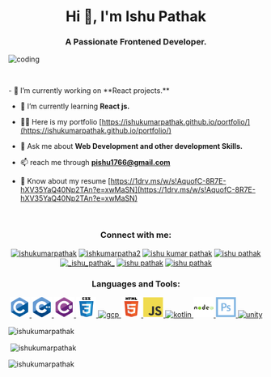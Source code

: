 <h1 align="center">Hi 👋, I'm Ishu Pathak</h1>
<h3 align="center">A  Passionate Frontened Developer.</h3>
<img width="'600" alt="coding " src="https://repository-images.githubusercontent.com/462900780/0a10af70-6cbf-46df-9071-0ff586a3b1d6
[![@ishupathak's Holopin board](https://holopin.me/ishupathak)](https://holopin.io/@ishupathak)
<br>
<img width="'200" alt="coding " src="http://www.reactiongifs.us/wp-content/uploads/2013/10/nuh_uh_conan_obrien.gif"
     <br>

<p align="left"> <img src=" " alt="" /> </p>
- 🔭 I’m currently working on **React projects.**

- 🌱 I’m currently learning **React js.**

- 👨‍💻 Here is my portfolio [https://ishukumarpathak.github.io/portfolio/](https://ishukumarpathak.github.io/portfolio/)

- 💬 Ask me about **Web Development and other development Skills.**

- 📫  reach me through  **pishu1766@gmail.com**

- 📄 Know about my resume [https://1drv.ms/w/s!AquofC-8R7E-hXV35YaQ40Np2TAn?e=xwMaSN](https://1drv.ms/w/s!AquofC-8R7E-hXV35YaQ40Np2TAn?e=xwMaSN)

<br>

<h3 align="center">Connect with me:</h3>
<p align="center">
<a href="https://dev.to/ishukumarpathak" target="blank"><img align="center" src="https://raw.githubusercontent.com/rahuldkjain/github-profile-readme-generator/master/src/images/icons/Social/devto.svg" alt="ishukumarpathak" height="30" width="40" /></a>
<a href="https://twitter.com/ishkumarpatha2" target="blank"><img align="center" src="https://raw.githubusercontent.com/rahuldkjain/github-profile-readme-generator/master/src/images/icons/Social/twitter.svg" alt="ishkumarpatha2" height="30" width="40" /></a>
<a href="https://linkedin.com/in/ishu kumar pathak" target="blank"><img align="center" src="https://raw.githubusercontent.com/rahuldkjain/github-profile-readme-generator/master/src/images/icons/Social/linked-in-alt.svg" alt="ishu kumar pathak" height="30" width="40" /></a>
<a href="https://fb.com/ishu pathak" target="blank"><img align="center" src="https://raw.githubusercontent.com/rahuldkjain/github-profile-readme-generator/master/src/images/icons/Social/facebook.svg" alt="ishu pathak" height="30" width="40" /></a>
<a href="https://instagram.com/_ishu_pathak_" target="blank"><img align="center" src="https://raw.githubusercontent.com/rahuldkjain/github-profile-readme-generator/master/src/images/icons/Social/instagram.svg" alt="_ishu_pathak_" height="30" width="40" /></a>
<a href="https://www.hackerrank.com/ishu pathak" target="blank"><img align="center" src="https://raw.githubusercontent.com/rahuldkjain/github-profile-readme-generator/master/src/images/icons/Social/hackerrank.svg" alt="ishu pathak" height="30" width="40" /></a>
<a href="https://www.leetcode.com/ishu pathak" target="blank"><img align="center" src="https://raw.githubusercontent.com/rahuldkjain/github-profile-readme-generator/master/src/images/icons/Social/leet-code.svg" alt="ishu pathak" height="30" width="40" /></a>

</p>

<h3 align="center">Languages and Tools:</h3>
<p align="center"> <a href="https://www.cprogramming.com/" target="_blank" rel="noreferrer"> <img src="https://raw.githubusercontent.com/devicons/devicon/master/icons/c/c-original.svg" alt="c" width="40" height="40"/> </a> <a href="https://www.w3schools.com/cpp/" target="_blank" rel="noreferrer"> <img src="https://raw.githubusercontent.com/devicons/devicon/master/icons/cplusplus/cplusplus-original.svg" alt="cplusplus" width="40" height="40"/> </a> <a href="https://www.w3schools.com/cs/" target="_blank" rel="noreferrer"> <img src="https://raw.githubusercontent.com/devicons/devicon/master/icons/csharp/csharp-original.svg" alt="csharp" width="40" height="40"/> </a> <a href="https://www.w3schools.com/css/" target="_blank" rel="noreferrer"> <img src="https://raw.githubusercontent.com/devicons/devicon/master/icons/css3/css3-original-wordmark.svg" alt="css3" width="40" height="40"/> </a> <a href="https://cloud.google.com" target="_blank" rel="noreferrer"> <img src="https://www.vectorlogo.zone/logos/google_cloud/google_cloud-icon.svg" alt="gcp" width="40" height="40"/> </a> <a href="https://www.w3.org/html/" target="_blank" rel="noreferrer"> <img src="https://raw.githubusercontent.com/devicons/devicon/master/icons/html5/html5-original-wordmark.svg" alt="html5" width="40" height="40"/> </a> <a href="https://developer.mozilla.org/en-US/docs/Web/JavaScript" target="_blank" rel="noreferrer"> <img src="https://raw.githubusercontent.com/devicons/devicon/master/icons/javascript/javascript-original.svg" alt="javascript" width="40" height="40"/> </a> <a href="https://kotlinlang.org" target="_blank" rel="noreferrer"> <img src="https://www.vectorlogo.zone/logos/kotlinlang/kotlinlang-icon.svg" alt="kotlin" width="40" height="40"/> </a> <a href="https://nodejs.org" target="_blank" rel="noreferrer"> <img src="https://raw.githubusercontent.com/devicons/devicon/master/icons/nodejs/nodejs-original-wordmark.svg" alt="nodejs" width="40" height="40"/> </a> <a href="https://www.photoshop.com/en" target="_blank" rel="noreferrer"> <img src="https://raw.githubusercontent.com/devicons/devicon/master/icons/photoshop/photoshop-line.svg" alt="photoshop" width="40" height="40"/> </a> <a href="https://unity.com/" target="_blank" rel="noreferrer"> <img src="https://www.vectorlogo.zone/logos/unity3d/unity3d-icon.svg" alt="unity" width="40" height="40"/> </a> </p>

<p><img align="center" src="https://github-readme-stats.vercel.app/api/top-langs?username=ishukumarpathak&show_icons=true&locale=en&layout=compact" alt="ishukumarpathak" /></p>

<p>&nbsp;<img align="center" src="https://github-readme-stats.vercel.app/api?username=ishukumarpathak&show_icons=true&locale=en" alt="ishukumarpathak" /></p>

<p><img align="center" src="https://github-readme-streak-stats.herokuapp.com/?user=ishukumarpathak&" alt="ishukumarpathak" /></p>
